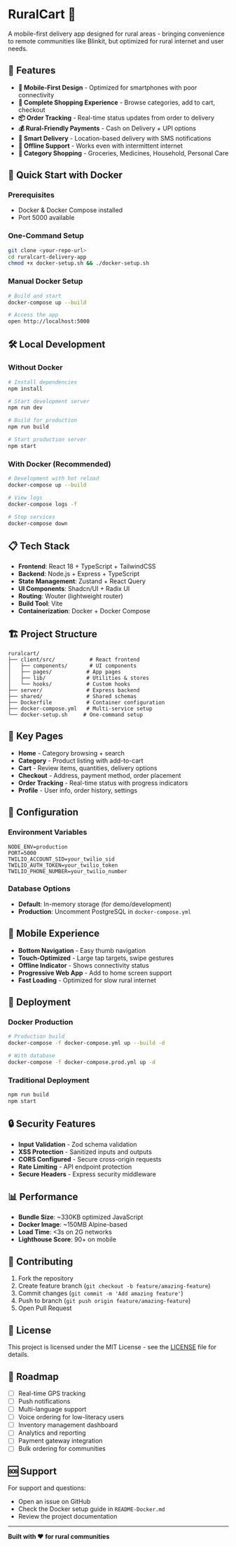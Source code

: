 # RuralCart 🚚

A mobile-first delivery app designed for rural areas - bringing convenience to remote communities like Blinkit, but optimized for rural internet and user needs.

## 🌟 Features

- **📱 Mobile-First Design** - Optimized for smartphones with poor connectivity
- **🛒 Complete Shopping Experience** - Browse categories, add to cart, checkout
- **📦 Order Tracking** - Real-time status updates from order to delivery
- **💰 Rural-Friendly Payments** - Cash on Delivery + UPI options
- **📍 Smart Delivery** - Location-based delivery with SMS notifications
- **🔄 Offline Support** - Works even with intermittent internet
- **🎯 Category Shopping** - Groceries, Medicines, Household, Personal Care

## 🚀 Quick Start with Docker

### Prerequisites
- Docker & Docker Compose installed
- Port 5000 available

### One-Command Setup
```bash
git clone <your-repo-url>
cd ruralcart-delivery-app
chmod +x docker-setup.sh && ./docker-setup.sh
```

### Manual Docker Setup
```bash
# Build and start
docker-compose up --build

# Access the app
open http://localhost:5000
```

## 🛠️ Local Development

### Without Docker
```bash
# Install dependencies
npm install

# Start development server
npm run dev

# Build for production
npm run build

# Start production server
npm start
```

### With Docker (Recommended)
```bash
# Development with hot reload
docker-compose up --build

# View logs
docker-compose logs -f

# Stop services
docker-compose down
```

## 📋 Tech Stack

- **Frontend**: React 18 + TypeScript + TailwindCSS
- **Backend**: Node.js + Express + TypeScript
- **State Management**: Zustand + React Query
- **UI Components**: Shadcn/UI + Radix UI
- **Routing**: Wouter (lightweight router)
- **Build Tool**: Vite
- **Containerization**: Docker + Docker Compose

## 🏗️ Project Structure

```
ruralcart/
├── client/src/           # React frontend
│   ├── components/       # UI components
│   ├── pages/           # App pages
│   ├── lib/             # Utilities & stores
│   └── hooks/           # Custom hooks
├── server/              # Express backend
├── shared/              # Shared schemas
├── Dockerfile           # Container configuration
├── docker-compose.yml   # Multi-service setup
└── docker-setup.sh     # One-command setup
```

## 🎯 Key Pages

- **Home** - Category browsing + search
- **Category** - Product listing with add-to-cart
- **Cart** - Review items, quantities, delivery options
- **Checkout** - Address, payment method, order placement
- **Order Tracking** - Real-time status with progress indicators
- **Profile** - User info, order history, settings

## 🔧 Configuration

### Environment Variables
```env
NODE_ENV=production
PORT=5000
TWILIO_ACCOUNT_SID=your_twilio_sid
TWILIO_AUTH_TOKEN=your_twilio_token
TWILIO_PHONE_NUMBER=your_twilio_number
```

### Database Options
- **Default**: In-memory storage (for demo/development)
- **Production**: Uncomment PostgreSQL in `docker-compose.yml`

## 📱 Mobile Experience

- **Bottom Navigation** - Easy thumb navigation
- **Touch-Optimized** - Large tap targets, swipe gestures
- **Offline Indicator** - Shows connectivity status
- **Progressive Web App** - Add to home screen support
- **Fast Loading** - Optimized for slow rural internet

## 🚀 Deployment

### Docker Production
```bash
# Production build
docker-compose -f docker-compose.yml up --build -d

# With database
docker-compose -f docker-compose.prod.yml up -d
```

### Traditional Deployment
```bash
npm run build
npm start
```

## 🔒 Security Features

- **Input Validation** - Zod schema validation
- **XSS Protection** - Sanitized inputs and outputs
- **CORS Configured** - Secure cross-origin requests
- **Rate Limiting** - API endpoint protection
- **Secure Headers** - Express security middleware

## 📊 Performance

- **Bundle Size**: ~330KB optimized JavaScript
- **Docker Image**: ~150MB Alpine-based
- **Load Time**: <3s on 2G networks
- **Lighthouse Score**: 90+ on mobile

## 🤝 Contributing

1. Fork the repository
2. Create feature branch (`git checkout -b feature/amazing-feature`)
3. Commit changes (`git commit -m 'Add amazing feature'`)
4. Push to branch (`git push origin feature/amazing-feature`)
5. Open Pull Request

## 📄 License

This project is licensed under the MIT License - see the [LICENSE](LICENSE) file for details.

## 🎯 Roadmap

- [ ] Real-time GPS tracking
- [ ] Push notifications
- [ ] Multi-language support
- [ ] Voice ordering for low-literacy users
- [ ] Inventory management dashboard
- [ ] Analytics and reporting
- [ ] Payment gateway integration
- [ ] Bulk ordering for communities

## 🆘 Support

For support and questions:
- Open an issue on GitHub
- Check the Docker setup guide in `README-Docker.md`
- Review the project documentation

---

**Built with ❤️ for rural communities**